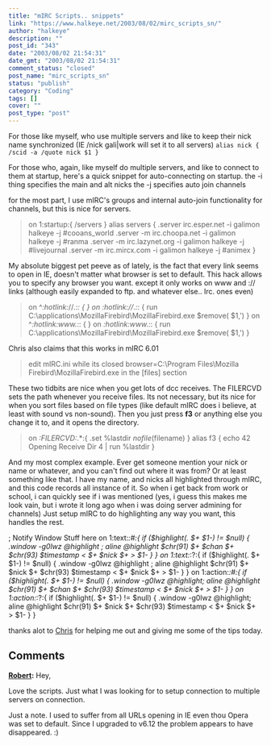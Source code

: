 ```yaml
---
title: "mIRC Scripts.. snippets"
link: "https://www.halkeye.net/2003/08/02/mirc_scripts_sn/"
author: "halkeye"
description: ""
post_id: "343"
date: "2003/08/02 21:54:31"
date_gmt: "2003/08/02 21:54:31"
comment_status: "closed"
post_name: "mirc_scripts_sn"
status: "publish"
category: "Coding"
tags: []
cover: ""
post_type: "post"
---
```


For those like myself, who use multiple servers and like to keep their nick name synchronized (IE /nick gali|work will set it to all servers)
`alias nick { /scid -a /quote nick $1 }`

For those who, again, like myself do multiple servers, and like to connect to them at startup, here's a quick snippet for auto-connecting on startup.
the -i thing specifies the main and alt nicks
the -j specifies auto join channels

for the most part, I use mIRC's groups and internal auto-join functionality for channels, but this is nice for servers.


> on 1:startup:{ /servers }
alias servers {
 .server irc.esper.net -i galimon halkeye -j #cooans_world
 .server -m irc.choopa.net -i galimon halkeye -j #ranma
 .server -m irc.lazynet.org -i galimon halkeye -j #livejournal
 .server -m irc.mircx.com -i galimon halkeye -j #animex
}




My absolute biggest pet peeve as of lately, is the fact that every link seems to open in IE, doesn't matter what browser is set to default. This hack allows you to specify any browser you want. except it only works on www and :// links (although easily expanded to ftp. and whatever else.. Irc. ones even)


> on ^*:hotlink:*//*.*:*: { }
on *:hotlink:*//*.*:*: { run C:\applications\MozillaFirebird\MozillaFirebird.exe $remove( $1,') }
on ^*:hotlink:*www.*:*: { }
on *:hotlink:*www.*:*: { run C:\applications\MozillaFirebird\MozillaFirebird.exe $remove( $1,') }




Chris also claims that this works in mIRC 6.01


> edit mIRC.ini while its closed
browser=C:\Program Files\Mozilla Firebird\MozillaFirebird.exe
in the [files] section




These two tidbits are nice when you get lots of dcc receives. The FILERCVD sets the path whenever you receive files. Its not necessary, but its nice for when you sort files based on file types (like default mIRC does i believe, at least with sound vs non-sound).
Then you just press **f3** or anything else you change it to, and it opens the directory.


> on *:FILERCVD:*.*:{ .set %lastdir $nofile($filename) }
alias f3 { echo 42 Opening Receive Dir 4 | run %lastdir }




And my most complex example. Ever get someone mention your nick or name or whatever, and you can't find out where it was from? Or at least something like that.
I have my name, and nicks all highlighted through mIRC, and this code records all instance of it. So when i get back from work or school, i can quickly see if i was mentioned (yes, i guess this makes me look vain, but i wrote it long ago when i was doing server admining for channels)
Just setup mIRC to do highlighting any way you want, this handles the rest.


> 
; Notify Window Stuff here
on 1:text:*:#:{ if ($highlight(. $+ $1-) != $null) { .window -g0lwz @highlight ; aline @highlight $chr(91) $+ $chan $+ $chr(93) $timestamp < $+ $nick $+ > $1- } }
on 1:text:*:?:{ if ($highlight(. $+ $1-) != $null) { .window -g0lwz @highlight ; aline @highlight $chr(91) $+ $nick $+ $chr(93) $timestamp < $+ $nick $+ > $1- } }
on 1:action:*:#:{ if ($highlight(. $+ $1-) != $null) { .window -g0lwz @highlight; aline @highlight $chr(91) $+ $chan $+ $chr(93) $timestamp < $+ $nick $+ > $1- } }
on 1:action:*:?:{ if ($highlight(. $+ $1-) != $null) { .window -g0lwz @highlight; aline @highlight $chr(91) $+ $nick $+ $chr(93) $timestamp < $+ $nick $+ > $1- } }



thanks alot to [Chris](http://www.gushue.net/) for helping me out and giving me some of the tips today.

## Comments

**[Robert](#18 "2003-12-26 01:50:02"):** Hey,

Love the scripts. Just what I was looking for to setup connection to multiple servers on connection.

Just a note. I used to suffer from all URLs opening in IE even thou Opera was set to default. Since I upgraded to v6.12 the problem appears to have disappeared. :)

